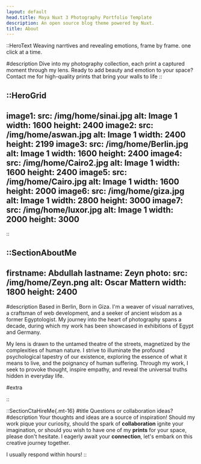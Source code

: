 ```yaml
---
layout: default
head.title: Maya Nuxt 3 Photography Portfolio Template
description: An open source blog theme powered by Nuxt.
title: About
---
```


::HeroText
Weaving narrtives and revealing emotions, frame by frame. one click at a time.

#description
Dive into my photography collection, each print a captured moment through my lens. Ready to add beauty and emotion to your space? Contact me for high-quality prints that bring your walls to life
::

::HeroGrid
---
image1:
  src: /img/home/sinai.jpg
  alt: Image 1
  width: 1600
  height: 2400
image2:
  src: /img/home/aswan.jpg
  alt: Image 1
  width: 2400
  height: 2199
image3:
  src: /img/home/Berlin.jpg
  alt: Image 1
  width: 1600
  height: 2400
image4:
  src: /img/home/Cairo2.jpg
  alt: Image 1
  width: 1600
  height: 2400
image5:
  src: /img/home/Cairo.jpg
  alt: Image 1
  width: 1600
  height: 2000
image6:
  src: /img/home/giza.jpg
  alt: Image 1
  width: 2800
  height: 3000
image7:
  src: /img/home/luxor.jpg
  alt: Image 1
  width: 2000
  height: 3000
---
::

::SectionAboutMe
---
firstname: Abdullah
lastname: Zeyn
photo:
  src: /img/home/Zeyn.png
  alt: Oscar Mattern
  width: 1800
  height: 2400
---
#description
Based in Berlin, Born in Giza. I'm a weaver of visual narratives, a craftsman of web development, and a seeker of ancient wisdom as a former Egyptologist. My journey into the heart of photography spans a decade, during which my work has been showcased in exhibitions of Egypt and Germany.

My lens is drawn to the untamed theatre of the streets, magnetized by the complexities of human nature. I strive to illuminate the profound psychological tapestry of our existence, exploring the essence of what it means to live, and the poignancy of human suffering. Through my work, I seek to provoke thought, inspire empathy, and reveal the universal truths hidden in everyday life.



#extra

::


::SectionCtaHireMe{.mt-16}
#title
Questions or collaboration ideas?
#description
Your thoughts and ideas are a source of inspiration! Should my work pique your curiosity, should the spark of __collaboration__ ignite your imagination, or should you wish to have one of my __prints__ for your space, please don't hesitate. I eagerly await your __connection__, let's embark on this creative journey together.

I usually respond within hours!
::
